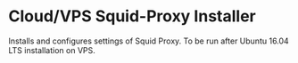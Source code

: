 # Cloud/VPS Squid-Proxy Installer

Installs and configures settings of Squid Proxy. To be run after Ubuntu 16.04 LTS installation on VPS.

